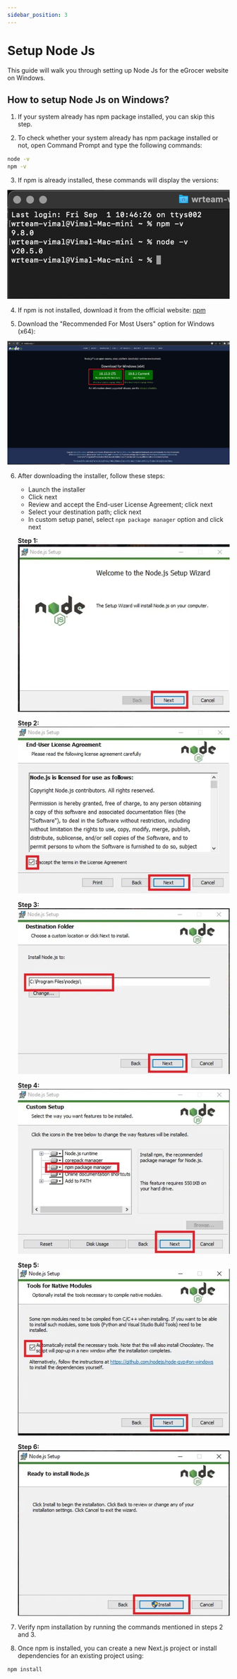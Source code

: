 ```yaml
---
sidebar_position: 3
---
```


# Setup Node Js

This guide will walk you through setting up Node Js for the eGrocer website on Windows.

## How to setup Node Js on Windows?

1. If your system already has npm package installed, you can skip this step.

2. To check whether your system already has npm package installed or not, open Command Prompt and type the following commands:

```bash
node -v
npm -v
```

3. If npm is already installed, these commands will display the versions:

![NPM Version Check](/img/website/images/react-npm-check.webp)

4. If npm is not installed, download it from the official website: [npm](https://nodejs.org/en)

5. Download the "Recommended For Most Users" option for Windows (x64):

![Download NPM](/img/website/images/react-npm-node.webp)

6. After downloading the installer, follow these steps:

   - Launch the installer
   - Click next
   - Review and accept the End-user License Agreement; click next
   - Select your destination path; click next
   - In custom setup panel, select `npm package manager` option and click next

   **Step 1:**
   ![NPM Installation Step 1](/img/website/images/react-npm-step1.webp)

   **Step 2:**
   ![NPM Installation Step 2](/img/website/images/react-npm-step2.webp)

   **Step 3:**
   ![NPM Installation Step 3](/img/website/images/react-npm-step3.webp)

   **Step 4:**
   ![NPM Installation Step 4](/img/website/images/react-npm-step4.webp)

   **Step 5:**
   ![NPM Installation Step 5](/img/website/images/react-npm-step5.webp)

   **Step 6:**
   ![NPM Installation Step 6](/img/website/images/react-npm-step6.webp)

7. Verify npm installation by running the commands mentioned in steps 2 and 3.

8. Once npm is installed, you can create a new Next.js project or install dependencies for an existing project using:

```bash
npm install
```

